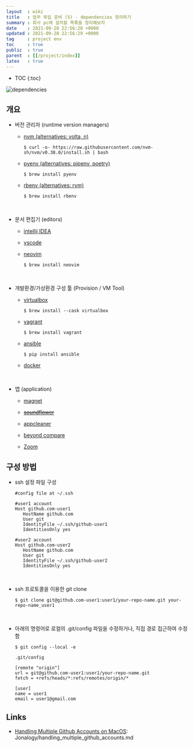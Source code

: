 ```yaml
---
layout  : wiki
title   : 업무 투입 준비 (5) - dependencies 정리하기
summary : 회사 pc에 설치할 목록을 정리해보자
date    : 2021-09-28 22:56:28 +0900
updated : 2021-09-28 22:56:29 +0900
tag     : project env
toc     : true
public  : true
parent  : [[/project/index]]
latex   : true
---
```

* TOC
{:toc}

![dependencies](https://user-images.githubusercontent.com/65143458/135738127-46c9e454-2d15-4e1e-8252-f5f8189c2560.jpeg)

## 개요

* 버전 관리자 (runtime version managers)

  * [nvm (alternatives: volta, n)](https://github.com/nvm-sh/nvm)

     ```shell
    $ curl -o- https://raw.githubusercontent.com/nvm-sh/nvm/v0.38.0/install.sh | bash
    ```

  * [pyenv (alternatives: pipenv, poetry)](https://github.com/pyenv/pyenv)

     ```shell
    $ brew install pyenv

    ```

  * [rbenv (alternatives: rvm)](https://github.com/rbenv/rbenv)

     ```shell
    $ brew install rbenv

    ```
<br/> 

* 문서 편집기 (editors)

  * [intellij IDEA](https://www.jetbrains.com/ko-kr/idea/download/#section=mac)

  * [vscode](https://code.visualstudio.com/download)

  * [neovim](https://github.com/neovim/neovim/wiki/Installing-Neovim)

     ```shell
    $ brew install neovim
    ```
    
<br/> 

* 개발환경/가상환경 구성 툴 (Provision / VM Tool)

  * [virtualbox](https://www.virtualbox.org/wiki/Downloads)

     ```shell
    $ brew install --cask virtualbox
    ```
    
  * [vagrant](https://www.vagrantup.com/downloads)

     ```shell
    $ brew install vagrant
    ```

  * [ansible](https://docs.ansible.com/ansible/latest/installation_guide/intro_installation.html#installing-ansible-on-macos)

     ```shell
    $ pip install ansible
    ```

  * [docker](https://docs.docker.com/desktop/mac/install/)

<br/> 

* 앱 (application)

  * [magnet](https://apps.apple.com/us/app/magnet/id441258766?mt=12)

  * [~~soundflower~~](https://soundflower.softonic.kr/mac/download)

  * [appcleaner](https://freemacsoft.net/appcleaner/)

  * [beyond compare](https://www.scootersoftware.com/download.php)

  * [Zoom](https://zoom.us/support/download?os=mac)

## 구성 방법

* ssh 설정 파일 구성

    ```shell
    #config file at ~/.ssh

    #user1 account
    Host github.com-user1
       HostName github.com
       User git
       IdentityFile ~/.ssh/github-user1
       IdentitiesOnly yes

    #user2 account
    Host github.com-user2
       HostName github.com
       User git
       IdentityFile ~/.ssh/github-user2
       IdentitiesOnly yes
    ```
    
<br/> 

* ssh 프로토콜을 이용한 git clone

    ```shell
    $ git clone git@github.com-user1:user1/your-repo-name.git your-repo-name_user1
    ```
    
<br/> 

* 아래의 명령어로 로컬의 .git/config 파일을 수정하거나, 직접 경로 접근하여 수정함

    ```shell
    $ git config --local -e 

    .git/config

    [remote "origin"] 
    url = git@github.com-user1:user1/your-repo-name.git
    fetch = +refs/heads/*:refs/remotes/origin/*

    [user]
    name = user1
    email = user1@gmail.com
    ```
    
## Links

* [Handling Multiple Github Accounts on MacOS](https://gist.github.com/Jonalogy/54091c98946cfe4f8cdab2bea79430f9):  Jonalogy/handling_multiple_github_accounts.md


